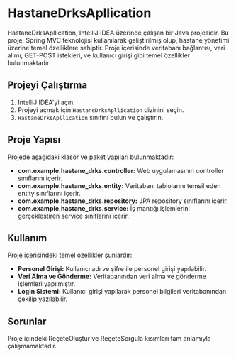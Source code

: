 # HastaneDrksApllication

HastaneDrksApllication, IntelliJ IDEA üzerinde çalışan bir Java projesidir. Bu proje, Spring MVC teknolojisi kullanılarak geliştirilmiş olup, hastane yönetimi üzerine temel özelliklere sahiptir. Proje içerisinde veritabanı bağlantısı, veri alımı, GET-POST istekleri, ve kullanıcı girişi gibi temel özellikler bulunmaktadır.

## Projeyi Çalıştırma

1. IntelliJ IDEA'yi açın.
2. Projeyi açmak için `HastaneDrksApllication` dizinini seçin.
3. `HastaneDrksApllication` sınıfını bulun ve çalıştırın.

## Proje Yapısı

Projede aşağıdaki klasör ve paket yapıları bulunmaktadır:

- **com.example.hastane_drks.controller:** Web uygulamasının controller sınıflarını içerir.
- **com.example.hastane_drks.entity:** Veritabanı tablolarını temsil eden entity sınıflarını içerir.
- **com.example.hastane_drks.repository:** JPA repository sınıflarını içerir.
- **com.example.hastane_drks.service:** İş mantığı işlemlerini gerçekleştiren service sınıflarını içerir.

## Kullanım

Proje içerisindeki temel özellikler şunlardır:

- **Personel Girişi:** Kullanıcı adı ve şifre ile personel girişi yapılabilir.
- **Veri Alma ve Gönderme:** Veritabanından veri alma ve gönderme işlemleri yapılmıştır.
- **Login Sistemi:** Kullanıcı girişi yapılarak personel bilgileri veritabanından çekilip yazılabilir.

## Sorunlar

Proje içindeki ReçeteOluştur ve ReçeteSorgula kısımları tam anlamıyla çalışmamaktadır. 





